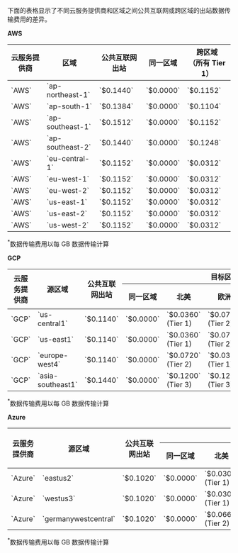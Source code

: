 下面的表格显示了不同云服务提供商和区域之间公共互联网或跨区域的出站数据传输费用的差异。

**AWS**

<table style={{ textAlign: 'center' }}>
    <thead >
        <tr>
            <th>云服务提供商</th>
            <th>区域</th>
            <th>公共互联网出站</th>
            <th>同一区域</th>
            <th>跨区域 <br/>（所有 Tier 1）</th>
        </tr>
    </thead>
    <tbody>
        <tr>
            <td>`AWS`</td>
            <td>`ap-northeast-1`</td>
            <td>`$0.1440`</td>
            <td>`$0.0000`</td>
            <td>`$0.1152`</td>
        </tr>
        <tr>
            <td>`AWS`</td>
            <td>`ap-south-1`</td>
            <td>`$0.1384`</td>
            <td>`$0.0000`</td>
            <td>`$0.1104`</td>
        </tr>
        <tr>
            <td>`AWS`</td>
            <td>`ap-southeast-1`</td>
            <td>`$0.1512`</td>
            <td>`$0.0000`</td>
            <td>`$0.1152`</td>
        </tr>
        <tr>
            <td>`AWS`</td>
            <td>`ap-southeast-2`</td>
            <td>`$0.1440`</td>
            <td>`$0.0000`</td>
            <td>`$0.1248`</td>
        </tr>
        <tr>
            <td>`AWS`</td>
            <td>`eu-central-1`</td>
            <td>`$0.1152`</td>
            <td>`$0.0000`</td>
            <td>`$0.0312`</td>
        </tr>
        <tr>
            <td>`AWS`</td>
            <td>`eu-west-1`</td>
            <td>`$0.1152`</td>
            <td>`$0.0000`</td>
            <td>`$0.0312`</td>
        </tr>
        <tr>
            <td>`AWS`</td>
            <td>`eu-west-2`</td>
            <td>`$0.1152`</td>
            <td>`$0.0000`</td>
            <td>`$0.0312`</td>
        </tr>
        <tr>
            <td>`AWS`</td>
            <td>`us-east-1`</td>
            <td>`$0.1152`</td>
            <td>`$0.0000`</td>
            <td>`$0.0312`</td>
        </tr>
        <tr>
            <td>`AWS`</td>
            <td>`us-east-2`</td>
            <td>`$0.1152`</td>
            <td>`$0.0000`</td>
            <td>`$0.0312`</td>
        </tr>
        <tr>
            <td>`AWS`</td>
            <td>`us-west-2`</td>
            <td>`$0.1152`</td>
            <td>`$0.0000`</td>
            <td>`$0.0312`</td>
        </tr>
    </tbody>
</table>

$^*$数据传输费用以每 GB 数据传输计算

**GCP**

<table style={{ textAlign: 'center' }}>
    <thead>
    <tr>
        <th rowSpan="2">云服务提供商</th>
        <th rowSpan="2">源区域</th>
        <th rowSpan="2">公共互联网出站</th>
        <th colSpan="5">目标区域</th>
    </tr>
    <tr>
        <th>同一区域</th>
        <th>北美</th>
        <th>欧洲</th>
        <th>亚洲，大洋洲</th>
        <th>中东，南美，非洲</th>
    </tr>
    </thead>
    <tbody>
    <tr>
        <td>`GCP`</td>
        <td>`us-central1`</td>
        <td>`$0.1140`</td>
        <td>`$0.0000`</td>
        <td>`$0.0360` (Tier 1)</td>
        <td>`$0.0720` (Tier 2)</td>
        <td>`$0.1200` (Tier 3)</td>
        <td>`$0.1620` (Tier 4)</td>
    </tr>
    <tr>
        <td>`GCP`</td>
        <td>`us-east1`</td>
        <td>`$0.1140`</td>
        <td>`$0.0000`</td>
        <td>`$0.0360` (Tier 1)</td>
        <td>`$0.0720` (Tier 2)</td>
        <td>`$0.1200` (Tier 3)</td>
        <td>`$0.1620` (Tier 4)</td>
    </tr>
    <tr>
        <td>`GCP`</td>
        <td>`europe-west4`</td>
        <td>`$0.1140`</td>
        <td>`$0.0000`</td>
        <td>`$0.0720` (Tier 2)</td>
        <td>`$0.0360` (Tier 1)</td>
        <td>`$0.1200` (Tier 3)</td>
        <td>`$0.1620` (Tier 4)</td>
    </tr>
    <tr>
        <td>`GCP`</td>
        <td>`asia-southeast1`</td>
        <td>`$0.1440`</td>
        <td>`$0.0000`</td>
        <td>`$0.1200` (Tier 3)</td>
        <td>`$0.1200` (Tier 3)</td>
        <td>`$0.1200` (Tier 3)</td>
        <td>`$0.1620` (Tier 4)</td>
    </tr>
    </tbody>
</table>

$^*$数据传输费用以每 GB 数据传输计算

**Azure**

<table style={{ textAlign: 'center' }}>
    <thead>
    <tr>
        <th rowSpan="2">云服务提供商</th>
        <th rowSpan="2">源区域</th>
        <th rowSpan="2">公共互联网出站</th>
        <th colSpan="5">目标区域</th>
    </tr>
    <tr>
        <th>同一区域</th>
        <th>北美</th>
        <th>欧洲</th>
        <th>亚洲，大洋洲</th>
        <th>中东，南美，非洲</th>
    </tr>
    </thead>
    <tbody>
    <tr>
        <td>`Azure`</td>
        <td>`eastus2`</td>
        <td>`$0.1020`</td>
        <td>`$0.0000`</td>
        <td>`$0.0300` (Tier 1)</td>
        <td>`$0.0660` (Tier 2)</td>
        <td>`$0.0660` (Tier 2)</td>
        <td>`$0.0660` (Tier 2)</td>
    </tr>
    <tr>
        <td>`Azure`</td>
        <td>`westus3`</td>
        <td>`$0.1020`</td>
        <td>`$0.0000`</td>
        <td>`$0.0300` (Tier 1)</td>
        <td>`$0.0660` (Tier 2)</td>
        <td>`$0.0660` (Tier 2)</td>
        <td>`$0.0660` (Tier 2)</td>
    </tr>
    <tr>
        <td>`Azure`</td>
        <td>`germanywestcentral`</td>
        <td>`$0.1020`</td>
        <td>`$0.0000`</td>
        <td>`$0.0660` (Tier 2)</td>
        <td>`$0.0300` (Tier 1)</td>
        <td>`$0.0660` (Tier 2)</td>
        <td>`$0.0660` (Tier 2)</td>
    </tr>
    </tbody>
</table>

$^*$数据传输费用以每 GB 数据传输计算

